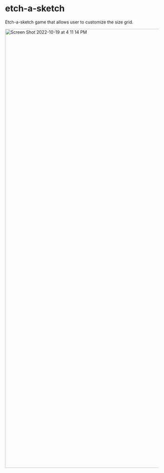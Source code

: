 # etch-a-sketch

Etch-a-sketch game that allows user to customize the size grid.

<img width="1439" alt="Screen Shot 2022-10-19 at 4 11 14 PM" src="https://user-images.githubusercontent.com/98119969/196821441-18ce7245-5944-41b6-98a4-7bfcb758f637.png">
